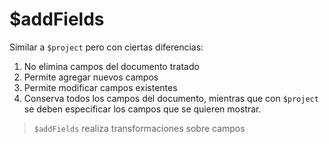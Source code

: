 # $addFields
Similar a `$project` pero con ciertas diferencias:
1. No elimina campos del documento tratado
2. Permite agregar nuevos campos
3. Permite modificar campos existentes
4. Conserva todos los campos del documento, mientras que con `$project` se deben especificar los campos que se quieren mostrar.

> `$addFields` realiza transformaciones sobre campos